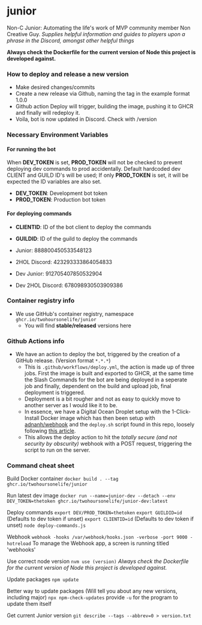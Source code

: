 # junior
Non-C Junior: Automating the life's work of MVP community member Non Creative Guy. *Supplies helpful information and guides to players upon a phrase in the Discord, amongst other helpful things*

**Always check the Dockerfile for the current version of Node this project is developed against.**

### How to deploy and release a new version
- Make desired changes/commits
- Create a new release via Github, naming the tag in the example format 1.0.0
- Github action Deploy will trigger, building the image, pushing it to GHCR and finally will redeploy it.
- Voila, bot is now updated in Discord. Check with /version

### Necessary Environment Variables
#### For running the bot
When **DEV_TOKEN** is set, **PROD_TOKEN** will not be checked to prevent deploying dev commands to prod accidentally. Default hardcoded dev CLIENT and GUILD ID's will be used; If only **PROD_TOKEN** is set, it will be expected the ID variables are also set.
- **DEV_TOKEN**: Development bot token
- **PROD_TOKEN**: Production bot token

#### For deploying commands
- **CLIENTID**: ID of the bot client to deploy the commands
- **GUILDID**: ID of the guild to deploy the commands

- Junior: 888800450533548123
- 2HOL Discord: 423293333864054833

- Dev Junior: 912705407850532904
- Dev 2HOL Discord: 678098930503909386

### Container registry info

- We use GitHub's container registry, namespace `ghcr.io/twohoursonelife/junior`
  - You will find **stable/released** versions here

### Github Actions info

- We have an action to deploy the bot, triggered by the creation of a GitHub release. (Version format `*.*.*`)
  - This is `.github/workflows/deploy.yml`, the action is made up of three jobs. First the image is built and exported to GHCR, at the same time the Slash Commands for the bot are being deployed in a seperate job and finally, dependent on the build and upload job, final deployment is triggered.
  - Deployment is a bit rougher and not as easy to quickly move to another server as I would like it to be.
  - In essence, we have a Digital Ocean Droplet setup with the 1-Click-Install Docker image which has then been setup with [adnanh/webhook](https://github.com/adnanh/webhook) and the `deploy.sh` script found in this repo, loosely following [this article](https://levelup.gitconnected.com/automated-deployment-using-docker-github-actions-and-webhooks-54018fc12e32).
  - This allows the deploy action to hit the *totally secure (and not security by obscurity)* webhook with a POST request, triggering the script to run on the server.

### Command cheat sheet

Build Docker container
`docker build . --tag ghcr.io/twohoursonelife/junior`

Run latest dev image
`docker run --name=junior-dev --detach --env DEV_TOKEN=thetoken ghcr.io/twohoursonelife/junior-dev:latest`

Deploy commands
`export DEV/PROD_TOKEN=thetoken`
`export GUILDID=id` (Defaults to dev token if unset)
`export CLIENTID=id` (Defaults to dev token if unset)
`node deploy-commands.js`

Webhook
`webhook -hooks /var/webhook/hooks.json -verbose -port 9000 -hotreload`
To manage the Webhook app, a screen is running titled 'webhooks'

Use correct node version
`nvm use (version)` *Always check the Dockerfile for the current version of Node this project is developed against.*

Update packages
`npm update`

Better way to update packages (Will tell you about any new versions, including major)
`npx npm-check-updates` provide `-u` for the program to update them itself

Get current Junior version
`git describe --tags --abbrev=0 > version.txt`